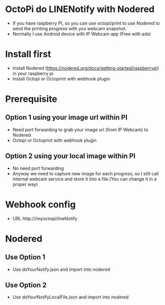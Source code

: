 # OctoPi do LINENotify with Nodered
- If you have raspberry PI, so you can use octopi/print to use Nodered to send the printing progress with you webcam snapshot.
- Normally I use Android device with IP Webcam app (Free with ads)

# Install first
- Install Nodered (https://nodered.org/docs/getting-started/raspberrypi) in your raspberry pi
- Install Octopi or Octoprint with webhook plugin

# Prerequisite
## Option 1 using your image url within PI
- Need port forwarding to grab your image url (from IP Webcam) to Nodered
- Octopi or Octoprint with webhook plugin

## Option 2 using your local image within PI
- No need port forwarding
- Anyway we need to capture new image for each progress, so I still call internal webcam service and store it into a file.(You can change it in a proper way)

# Webhook config
- URL http://<your nodered>/myoctopi/lineNotify

# Nodered
## Use Option 1
- Use doYourNotify.json and import into nodered


## Use Option 2
- Use doYourNotifyLocalFile.json and import into nodered
